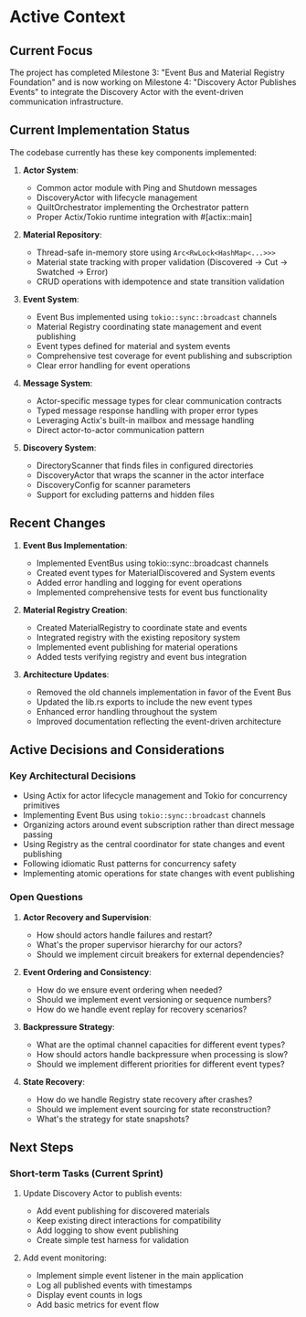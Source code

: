 # Active Context

## Current Focus

The project has completed Milestone 3: "Event Bus and Material Registry Foundation" and is now working on Milestone 4: "Discovery Actor Publishes Events" to integrate the Discovery Actor with the event-driven communication infrastructure.

## Current Implementation Status

The codebase currently has these key components implemented:

1. **Actor System**:

   - Common actor module with Ping and Shutdown messages
   - DiscoveryActor with lifecycle management
   - QuiltOrchestrator implementing the Orchestrator pattern
   - Proper Actix/Tokio runtime integration with #[actix::main]

2. **Material Repository**:

   - Thread-safe in-memory store using `Arc<RwLock<HashMap<...>>>`
   - Material state tracking with proper validation (Discovered → Cut → Swatched → Error)
   - CRUD operations with idempotence and state transition validation

3. **Event System**:

   - Event Bus implemented using `tokio::sync::broadcast` channels
   - Material Registry coordinating state management and event publishing
   - Event types defined for material and system events
   - Comprehensive test coverage for event publishing and subscription
   - Clear error handling for event operations

4. **Message System**:

   - Actor-specific message types for clear communication contracts
   - Typed message response handling with proper error types
   - Leveraging Actix's built-in mailbox and message handling
   - Direct actor-to-actor communication pattern

5. **Discovery System**:
   - DirectoryScanner that finds files in configured directories
   - DiscoveryActor that wraps the scanner in the actor interface
   - DiscoveryConfig for scanner parameters
   - Support for excluding patterns and hidden files

## Recent Changes

1. **Event Bus Implementation**:

   - Implemented EventBus using tokio::sync::broadcast channels
   - Created event types for MaterialDiscovered and System events
   - Added error handling and logging for event operations
   - Implemented comprehensive tests for event bus functionality

2. **Material Registry Creation**:

   - Created MaterialRegistry to coordinate state and events
   - Integrated registry with the existing repository system
   - Implemented event publishing for material operations
   - Added tests verifying registry and event bus integration

3. **Architecture Updates**:
   - Removed the old channels implementation in favor of the Event Bus
   - Updated the lib.rs exports to include the new event types
   - Enhanced error handling throughout the system
   - Improved documentation reflecting the event-driven architecture

## Active Decisions and Considerations

### Key Architectural Decisions

- Using Actix for actor lifecycle management and Tokio for concurrency primitives
- Implementing Event Bus using `tokio::sync::broadcast` channels
- Organizing actors around event subscription rather than direct message passing
- Using Registry as the central coordinator for state changes and event publishing
- Following idiomatic Rust patterns for concurrency safety
- Implementing atomic operations for state changes with event publishing

### Open Questions

1. **Actor Recovery and Supervision**:

   - How should actors handle failures and restart?
   - What's the proper supervisor hierarchy for our actors?
   - Should we implement circuit breakers for external dependencies?

2. **Event Ordering and Consistency**:

   - How do we ensure event ordering when needed?
   - Should we implement event versioning or sequence numbers?
   - How do we handle event replay for recovery scenarios?

3. **Backpressure Strategy**:

   - What are the optimal channel capacities for different event types?
   - How should actors handle backpressure when processing is slow?
   - Should we implement different priorities for different event types?

4. **State Recovery**:
   - How do we handle Registry state recovery after crashes?
   - Should we implement event sourcing for state reconstruction?
   - What's the strategy for state snapshots?

## Next Steps

### Short-term Tasks (Current Sprint)

1. Update Discovery Actor to publish events:

   - Add event publishing for discovered materials
   - Keep existing direct interactions for compatibility
   - Add logging to show event publishing
   - Create simple test harness for validation

2. Add event monitoring:
   - Implement simple event listener in the main application
   - Log all published events with timestamps
   - Display event counts in logs
   - Add basic metrics for event flow
